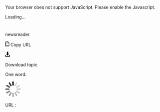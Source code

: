 Your browser does not support JavaScript. Please enable the Javascript.

Loading...

# 

newsreader

![Copy URL](newsreader_files/Copy.png)
Copy URL

![Download](newsreader_files/Download.png)

Download topic

One word.

![In progress](newsreader_files/activity-large.gif)

URL :

